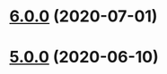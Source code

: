 # [6.0.0](https://github.com/textlint-ja/textlint-rule-preset-japanese/compare/v5.0.0...v6.0.0) (2020-07-01)



# [5.0.0](https://github.com/textlint-ja/textlint-rule-preset-japanese/compare/v4.0.4...v5.0.0) (2020-06-10)




